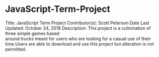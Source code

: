 # JavaScript-Term-Project
Title: JavaScript Term Project
Contributor(s): Scott Peterson
Date Last Updated: October 24, 2018
Description: This project is a culmination of three simple games based  
             around trucks meant for users who are looking for a casual use of 
             their time.Users are able to download and use this project but 
             alteration is not permitted.
